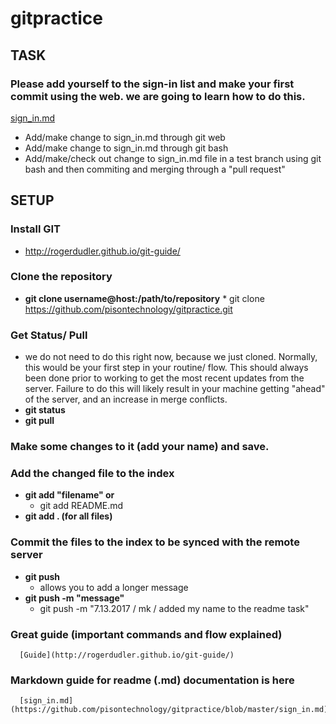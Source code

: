 # gitpractice

## TASK
### Please add yourself to the sign-in list and make your first commit using the web. we are going to learn how to do this.
[sign_in.md](https://github.com/pisontechnology/gitpractice/blob/master/sign_in.md)

* Add/make change to sign_in.md through git web
* Add/make change to sign_in.md through git bash
* Add/make/check out change to sign_in.md file in a test branch using git bash and then commiting and merging through a "pull request"
   
## SETUP
### Install GIT  
 * http://rogerdudler.github.io/git-guide/
 
### Clone the repository
* **git clone username@host:/path/to/repository**
      * git clone https://github.com/pisontechnology/gitpractice.git
   
### Get Status/ Pull
   * we do not need to do this right now, because we just cloned. Normally, this would be your first step in your routine/ flow. This should always been done prior to working to get the most recent updates from the server. Failure to do this will likely result in your machine getting "ahead" of the server, and an increase in merge conflicts.
   * **git status**
   * **git pull** 
   
### Make some changes to it (add your name) and save.

### Add the changed file to the index   
   * **git add "filename" or** 
      * git add README.md
   * **git add . (for all files)**
   
### Commit the files to the index to be synced with the remote server
* **git push** 
   * allows you to add a longer message
* **git push -m "message"**
   * git push -m "7.13.2017 / mk / added my name to the readme task"
   
### Great guide (important commands and flow explained)
      [Guide](http://rogerdudler.github.io/git-guide/)
      
### Markdown guide for readme (.md) documentation is here
      [sign_in.md](https://github.com/pisontechnology/gitpractice/blob/master/sign_in.md)

